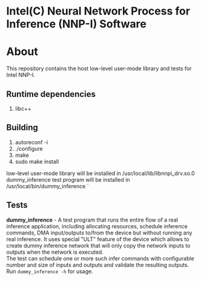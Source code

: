 # Intel(C) Neural Network Process for Inference (NNP-I) Software

# About
This repository contains the host low-level user-mode library and tests for Intel NNP-I.

## Runtime dependencies

1. libc++

## Building

1. autoreconf -i
2. ./configure
3. make
4. sudo make install

low-level user-mode library will be installed in /usr/local/lib/libnnpi_drv.so.0
dummy_inference test program will be installed in /usr/local/bin/dummy_inference
`
## Tests
**dummy_inference** - A test program that runs the entire flow of a real inference application, including
allocating resources, schedule inference commands, DMA input/outputs to/from the device but without running
any real inference. It uses special "ULT" feature of the device which allows to create dummy inference network
that will only copy the network inputs to outputs when the network is executed.
<br/>
The test can schedule one or more such infer commands with configurable number and size of inputs and outputs
and validate the resulting outputs.
<br/>
Run `dummy_inference -h` for usage.
